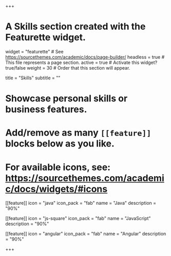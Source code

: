 +++
# A Skills section created with the Featurette widget.
widget = "featurette"  # See https://sourcethemes.com/academic/docs/page-builder/
headless = true  # This file represents a page section.
active = true  # Activate this widget? true/false
weight = 30  # Order that this section will appear.

title = "Skills"
subtitle = ""

# Showcase personal skills or business features.
# 
# Add/remove as many `[[feature]]` blocks below as you like.
# 
# For available icons, see: https://sourcethemes.com/academic/docs/widgets/#icons

[[feature]]
  icon = "java"
  icon_pack = "fab"
  name = "Java"
  description = "90%"
  
[[feature]]
  icon = "js-square"
  icon_pack = "fab"
  name = "JavaScript"
  description = "90%"  
  
[[feature]]
  icon = "angular"
  icon_pack = "fab"
  name = "Angular"
  description = "90%"

+++
